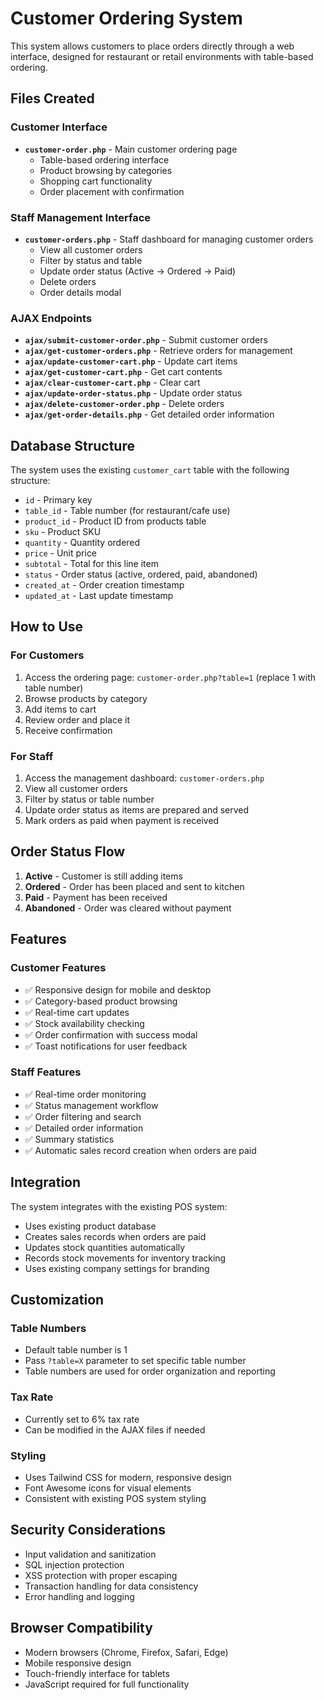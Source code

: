 # Customer Ordering System

This system allows customers to place orders directly through a web interface, designed for restaurant or retail environments with table-based ordering.

## Files Created

### Customer Interface
- **`customer-order.php`** - Main customer ordering page
  - Table-based ordering interface
  - Product browsing by categories
  - Shopping cart functionality
  - Order placement with confirmation

### Staff Management Interface
- **`customer-orders.php`** - Staff dashboard for managing customer orders
  - View all customer orders
  - Filter by status and table
  - Update order status (Active → Ordered → Paid)
  - Delete orders
  - Order details modal

### AJAX Endpoints
- **`ajax/submit-customer-order.php`** - Submit customer orders
- **`ajax/get-customer-orders.php`** - Retrieve orders for management
- **`ajax/update-customer-cart.php`** - Update cart items
- **`ajax/get-customer-cart.php`** - Get cart contents
- **`ajax/clear-customer-cart.php`** - Clear cart
- **`ajax/update-order-status.php`** - Update order status
- **`ajax/delete-customer-order.php`** - Delete orders
- **`ajax/get-order-details.php`** - Get detailed order information

## Database Structure

The system uses the existing `customer_cart` table with the following structure:
- `id` - Primary key
- `table_id` - Table number (for restaurant/cafe use)
- `product_id` - Product ID from products table
- `sku` - Product SKU
- `quantity` - Quantity ordered
- `price` - Unit price
- `subtotal` - Total for this line item
- `status` - Order status (active, ordered, paid, abandoned)
- `created_at` - Order creation timestamp
- `updated_at` - Last update timestamp

## How to Use

### For Customers
1. Access the ordering page: `customer-order.php?table=1` (replace 1 with table number)
2. Browse products by category
3. Add items to cart
4. Review order and place it
5. Receive confirmation

### For Staff
1. Access the management dashboard: `customer-orders.php`
2. View all customer orders
3. Filter by status or table number
4. Update order status as items are prepared and served
5. Mark orders as paid when payment is received

## Order Status Flow
1. **Active** - Customer is still adding items
2. **Ordered** - Order has been placed and sent to kitchen
3. **Paid** - Payment has been received
4. **Abandoned** - Order was cleared without payment

## Features

### Customer Features
- ✅ Responsive design for mobile and desktop
- ✅ Category-based product browsing
- ✅ Real-time cart updates
- ✅ Stock availability checking
- ✅ Order confirmation with success modal
- ✅ Toast notifications for user feedback

### Staff Features
- ✅ Real-time order monitoring
- ✅ Status management workflow
- ✅ Order filtering and search
- ✅ Detailed order information
- ✅ Summary statistics
- ✅ Automatic sales record creation when orders are paid

## Integration

The system integrates with the existing POS system:
- Uses existing product database
- Creates sales records when orders are paid
- Updates stock quantities automatically
- Records stock movements for inventory tracking
- Uses existing company settings for branding

## Customization

### Table Numbers
- Default table number is 1
- Pass `?table=X` parameter to set specific table number
- Table numbers are used for order organization and reporting

### Tax Rate
- Currently set to 6% tax rate
- Can be modified in the AJAX files if needed

### Styling
- Uses Tailwind CSS for modern, responsive design
- Font Awesome icons for visual elements
- Consistent with existing POS system styling

## Security Considerations

- Input validation and sanitization
- SQL injection protection
- XSS protection with proper escaping
- Transaction handling for data consistency
- Error handling and logging

## Browser Compatibility

- Modern browsers (Chrome, Firefox, Safari, Edge)
- Mobile responsive design
- Touch-friendly interface for tablets
- JavaScript required for full functionality
